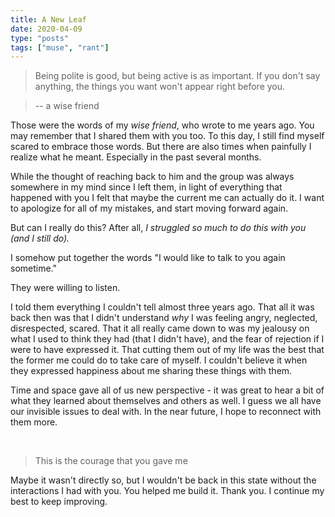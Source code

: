 ```yaml
---
title: A New Leaf
date: 2020-04-09
type: "posts"
tags: ["muse", "rant"]
---
```


> Being polite is good, but being active is as important.
> If you don't say anything, the things you want won't appear right before you.

> -- a wise friend

Those were the words of my _wise friend_, who wrote to me years ago. You may remember that I shared them with you too.
To this day, I still find myself scared to embrace those words. But there are also times when painfully I realize what he meant.
Especially in the past several months.

While the thought of reaching back to him and the group was always somewhere in my mind since I left them, in light of everything that happened with you I felt that maybe the current me can actually do it. I want to apologize for all of my mistakes, and start moving forward again.

But can I really do this? After all, _I struggled so much to do this with you (and I still do)._

I somehow put together the words "I would like to talk to you again sometime."

They were willing to listen.

I told them everything I couldn't tell almost three years ago.
That all it was back then was that I didn't understand _why_ I was feeling angry, neglected, disrespected, scared.
That it all really came down to was my jealousy on what I used to think they had (that I didn't have), and the fear of rejection if I were to have expressed it.
That cutting them out of my life was the best that the former me could do to take care of myself.
I couldn't believe it when they expressed happiness about me sharing these things with them.

Time and space gave all of us new perspective - it was great to hear a bit of what they learned about themselves and others as well.
I guess we all have our invisible issues to deal with.
In the near future, I hope to reconnect with them more.

<br/>

> This is the courage that you gave me

Maybe it wasn't directly so, but I wouldn't be back in this state without the interactions I had with you. You helped me build it. Thank you. I continue my best to keep improving.

